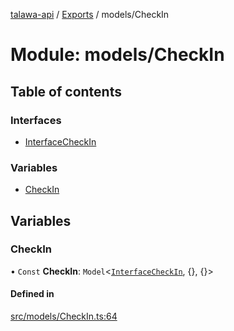[talawa-api](../README.md) / [Exports](../modules.md) / models/CheckIn

# Module: models/CheckIn

## Table of contents

### Interfaces

- [InterfaceCheckIn](../interfaces/models_CheckIn.InterfaceCheckIn.md)

### Variables

- [CheckIn](models_CheckIn.md#checkin)

## Variables

### CheckIn

• `Const` **CheckIn**: `Model`\<[`InterfaceCheckIn`](../interfaces/models_CheckIn.InterfaceCheckIn.md), {}, {}\>

#### Defined in

[src/models/CheckIn.ts:64](https://github.com/PalisadoesFoundation/talawa-api/blob/3677888/api/models/CheckIn.ts#L64)
